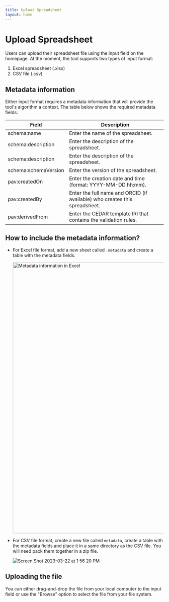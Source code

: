 ```yaml
---
title: Upload Spreadsheet
layout: home
---
```


# Upload Spreadsheet

Users can upload their spreadsheet file using the input field on the homepage. At the moment, the tool supports two types of input format:
1. Excel spreadsheet (.xlsx)
2. CSV file (.csv)

## Metadata information

Either input format requires a metadata information that will provide the tool's algorithm a context. The table below shows the required metadata fields:

| Field | Description |
| ----------- | ----------- |
| schema:name | Enter the name of the spreadsheet. |
| schema:description | Enter the description of the spreadsheet. |
| schema:description | Enter the description of the spreadsheet. |
| schema:schemaVersion | Enter the version of the spreadsheet. |
| pav:createdOn | Enter the creation date and time (format: YYYY-MM-DD hh:mm). |
| pav:createdBy	| Enter the full name and ORCID (if available) who creates this spreadsheet. |
| pav:derivedFrom | Enter the CEDAR template IRI that contains the validation rules. |

## How to include the metadata information?

* For Excel file format, add a new sheet called `.metadata` and create a table with the metadata fields.

  <img width="862" alt="Metadata information in Excel" src="https://user-images.githubusercontent.com/5062950/227035467-2e137e9a-2360-438d-a1d8-48897b7dd693.png">

* For CSV file format, create a new file called `metadata`, create a table with the metadata fields and place it in a same directory as the CSV file. You will need pack them together in a zip file.

  ![Screen Shot 2023-03-22 at 1 56 20 PM](https://user-images.githubusercontent.com/5062950/227036180-7106e97b-7ee0-4ee7-bc7d-1f2849087cf7.png)
  
## Uploading the file

You can either drag-and-drop the file from your local computer to the input field or use the "Browse" option to select the file from your file system.
